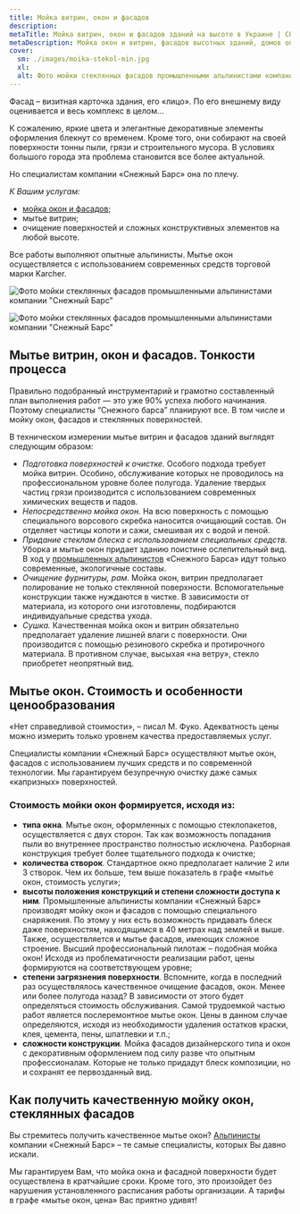 ```yaml
---
title: Мойка витрин, окон и фасадов
description: 
metaTitle: Мойка витрин, окон и фасадов зданий на высоте в Украине | СНЕЖНЫЙ БАРС
metaDescription: Мойка окон и витрин, фасадов высотных зданий, домов опытными альпинистами в Виннице ☎ +38 (097) 970-53-76 от компании Снежный Барс.
cover:
  sm: ./images/moika-stekol-min.jpg
  xl: 
  alt: Фото мойки стеклянных фасадов промышленными альпинистами компании "Снежный Барс"
---
```

Фасад – визитная карточка здания, его «лицо». По его внешнему виду оценивается и весь комплекс в целом…

К сожалению, яркие цвета и элегантные декоративные элементы оформления блекнут со временем. Кроме того, они собирают на своей поверхности тонны пыли, грязи и строительного мусора. В условиях большого города эта проблема становится все более актуальной.

Но специалистам компании «Снежный Барс» она по плечу.

_К Вашим услугам:_

* [мойка окон и фасадов](/mojka-fasadov/);
* мытье витрин;
* очищение поверхностей и сложных конструктивных элементов на любой высоте.

Все работы выполняют опытные альпинисты. Мытье окон осуществляется с использованием современных средств торговой марки Karcher.

![Фото мойки стеклянных фасадов промышленными альпинистами компании "Снежный Барс"](/wp-content/uploads/2019/03/moika-stekol-min.jpg)

![Фото мойки стеклянных фасадов промышленными альпинистами компании "Снежный Барс"](/wp-content/uploads/2019/03/moika-stekol-min.jpg)

## Мытье витрин, окон и фасадов. Тонкости процесса

Правильно подобранный инструментарий и грамотно составленный план выполнения работ — это уже 90% успеха любого начинания. Поэтому специалисты “Снежного барса” планируют все. В том числе и мойку окон, фасадов и стеклянных поверхностей.

В техническом измерении мытье витрин и фасадов зданий выглядят следующим образом:

* _Подготовка поверхностей к очистке._ Особого подхода требует мойка витрин. Особино, обслуживание которых не проводилось на профессиональном уровне более полугода. Удаление твердых частиц грязи производится с использованием современных химических веществ и падов.
* _Непосредственно мойка окон._ На всю поверхность с помощью специального ворсового скребка наносится очищающий состав. Он отделяет частицы копоти и сажи, смешивая их с водой и пеной.
* _Придание стеклам блеска с использованием специальных средств._ Уборка и мытье окон придает зданию поистине ослепительный вид. В ход у [промышленных альпинистов](/promyshlennyi-alpinizm/) «Снежного Барса» идут только современные, экологичные составы.
* _Очищение фурнитуры, рам._ Мойка окон, витрин предполагает полирование не только стеклянной поверхности. Вспомогательные конструкции также нуждаются в чистке. В зависимости от материала, из которого они изготовлены, подбираются индивидуальные средства ухода.
* _Сушка._ Качественная мойка окон и витрин обязательно предполагает удаление лишней влаги с поверхности. Они производится с помощью резинового скребка и протирочного материала. В противном случае, высыхая «на ветру», стекло приобретет неопрятный вид.

## Мытье окон. Стоимость и особенности ценообразования

«Нет справедливой стоимости», – писал М. Фуко. Адекватность цены можно измерить только уровнем качества предоставляемых услуг.

Специалисты компании «Снежный Барс» осуществляют мытье окон, фасадов с использованием лучших средств и по современной технологии. Мы гарантируем безупречную очистку даже самых «капризных» поверхностей. 

### Стоимость мойки окон формируется, исходя из:

* **типа окна**_._ Мытье окон, оформленных с помощью стеклопакетов, осуществляется с двух сторон. Так как возможность попадания пыли во внутреннее пространство полностью исключена. Разборная конструкция требует более тщательного подхода к очистке;
* **количества створок**_._ Стандартное окно предполагает наличие 2 или 3 створок. Чем их больше, тем выше показатель в графе «мытье окон, стоимость услуги»;
* **высоты положения конструкций и степени сложности доступа к ним**_._ Промышленные альпинисты компании «Снежный Барс» производят мойку окон и фасадов с помощью специального снаряжения. По этому у них есть возможность придавать блеск даже поверхностям, находящимся в 40 метрах над землей и выше. Также, осуществляется и мытье фасадов, имеющих сложное строение. Высший профессиональный пилотаж – подобная мойка окон! Исходя из проблематичности реализации работ, цены формируются на соответствующем уровне;
* **степени загрязнения поверхности**_._ Вспомните, когда в последний раз осуществлялось качественное очищение фасадов, окон. Менее или более полугода назад? В зависимости от этого будет определяться стоимость обслуживания. Самой трудоемкой частью работ является послеремонтное мытье окон. Цены в данном случае определяются, исходя из необходимости удаления остатков краски, клея, цемента, пены, шпатлевки и т.п.;
* **сложности конструкции**_._ Мойка фасадов дизайнерского типа и окон с декоративным оформлением под силу разве что опытным профессионалам. Которые не только придадут блеск композиции, но и сохранят ее первозданный вид.

## Как получить качественную мойку окон, стеклянных фасадов

Вы стремитесь получить качественное мытье окон? [Альпинисты](/) компании «Снежный Барс» – те самые специалисты, которых Вы давно искали.

Мы гарантируем Вам, что мойка окна и фасадной поверхности будет осуществлена в кратчайшие сроки. Кроме того, это произойдет без нарушения установленного расписания работы организации. А тарифы в графе «мытье окон, цена» Вас приятно удивят!
